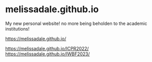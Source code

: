 # melissadale.github.io
My new personal website! no more being beholden to the academic institutions!


https://melissadale.github.io/

https://melissadale.github.io/ICPR2022/
https://melissadale.github.io/IWBF2023/
